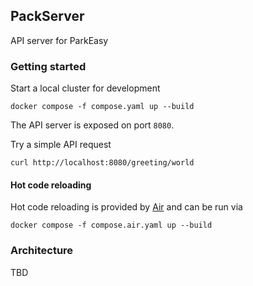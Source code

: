 ## PackServer

API server for ParkEasy

### Getting started

Start a local cluster for development

    docker compose -f compose.yaml up --build

The API server is exposed on port `8080`.

Try a simple API request

    curl http://localhost:8080/greeting/world

#### Hot code reloading

Hot code reloading is provided by [Air](https://github.com/air-verse/air) and can be run via

    docker compose -f compose.air.yaml up --build

### Architecture

TBD
